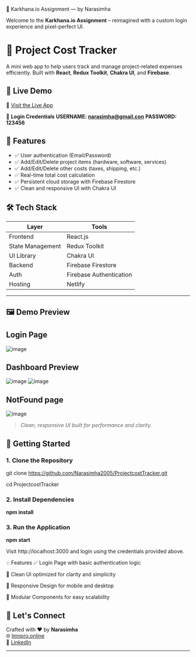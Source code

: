 🚀 Karkhana.io Assignment — by Narasimha

Welcome to the **Karkhana.io Assignment** – reimagined with a custom login experience and pixel-perfect UI.

# 💸 Project Cost Tracker

A mini web app to help users track and manage project-related expenses efficiently. Built with **React**, **Redux Toolkit**, **Chakra UI**, and **Firebase**.

## 🚀 Live Demo

🔗 [Visit the Live App](https://projectcosttracker2.netlify.app/)

🔐 **Login Credentials**
**USERNAME: narasimha@gmail.con**
**PASSWORD: 123456**

## 🔧 Features

- ✅ User authentication (Email/Password)
- ✅ Add/Edit/Delete project items (hardware, software, services)
- ✅ Add/Edit/Delete other costs (taxes, shipping, etc.)
- ✅ Real-time total cost calculation
- ✅ Persistent cloud storage with Firebase Firestore
- ✅ Clean and responsive UI with Chakra UI

## 🛠️ Tech Stack

| Layer | Tools |
|-------|-------|
| Frontend | React.js |
| State Management | Redux Toolkit |
| UI Library | Chakra UI |
| Backend | Firebase Firestore |
| Auth | Firebase Authentication |
| Hosting | Netlify |


---

## 🖼️ Demo Preview

## Login Page
![image](https://github.com/user-attachments/assets/2d5ab21a-dcdb-401a-8b01-b41421428aad)


## Dashboard Preview
![image](https://github.com/user-attachments/assets/2195384b-c7f4-483f-9e51-855f3f86b24e)
![image](https://github.com/user-attachments/assets/b82fddc5-92d3-40bd-8a2f-4188cce927a9)

## NotFound page
![image](https://github.com/user-attachments/assets/48c9f931-852e-402d-955f-f33ffe3c5cc0)



> *Clean, responsive UI built for performance and clarity.*


## 🚀 Getting Started

### 1. Clone the Repository

git clone https://github.com/Narasimha2005/ProjectcostTracker.git

cd ProjectcostTracker

### 2. Install Dependencies

**npm install**

### 3. Run the Application

**npm start**

Visit http://localhost:3000 and login using the credentials provided above.

💡 Features
✅ Login Page with basic authentication logic

🧼 Clean UI optimized for clarity and simplicity

📱 Responsive Design for mobile and desktop

🧩 Modular Components for easy scalability

## 🤝 Let's Connect

Crafted with ❤️ by **Narasimha**  
🌐 [lmnpro.online](https://lmnpro.online)  
🔗 [LinkedIn](https://linkedin.com/in/narasimhachitturi)

---
